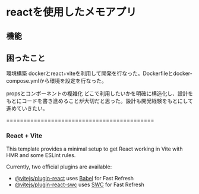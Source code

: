 # reactを使用したメモアプリ

## 機能

## 困ったこと
環境構築
 dockerとreact+viteを利用して開発を行なった。Dockerfileとdocker-compose.ymlから環境を設定を行なった。

propsとコンポーネントの複雑化
 どこで利用したいかを明確に構造化し、設計をもとにコードを書き進めることが大切だと思った。設計も開発経験をもとにして進めていきたい。

===========================================
### React + Vite

This template provides a minimal setup to get React working in Vite with HMR and some ESLint rules.

Currently, two official plugins are available:

- [@vitejs/plugin-react](https://github.com/vitejs/vite-plugin-react/blob/main/packages/plugin-react/README.md) uses [Babel](https://babeljs.io/) for Fast Refresh
- [@vitejs/plugin-react-swc](https://github.com/vitejs/vite-plugin-react-swc) uses [SWC](https://swc.rs/) for Fast Refresh
